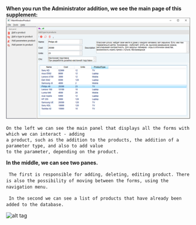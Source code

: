 __When you run the Administrator addition, we see the main page of this supplement:__
![alt tag](https://github.com/AndrewGumenyuk/ManagerPaycheck/blob/master/AboutProject/Images/AdministratorScreen.png)
```
On the left we can see the main panel that displays all the forms with which we can interact - adding
a product, such as the addition to the products, the addition of a parameter type, and also to add value
to the parameter, depending on the product.
```
**In the middle, we can see two panes.**

``` The first is responsible for adding, deleting, editing product. There is also the possibility of moving between the forms, using the navigation menu.``` 

``` In the second we can see a list of products that have already been added to the database.```

![alt tag](https://github.com/AndrewGumenyuk/ManagerPaycheck/blob/master/AboutProject/Images/AdministratorValueScreen.png)
